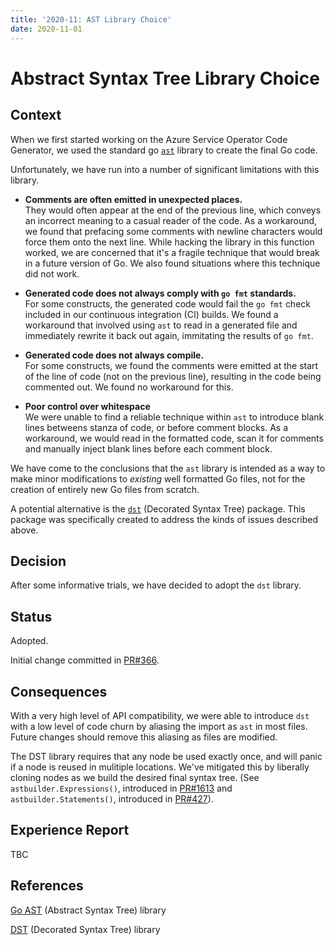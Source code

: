 ```yaml
---
title: '2020-11: AST Library Choice'
date: 2020-11-01
---
```


# Abstract Syntax Tree Library Choice

## Context

When we first started working on the Azure Service Operator Code Generator, we used the standard go [`ast`](https://pkg.go.dev/go/ast) library to create the final Go code.

Unfortunately, we have run into a number of significant limitations with this library.

* **Comments are often emitted in unexpected places.**  
  They would often appear at the end of the previous line, which conveys an incorrect meaning to a casual reader of the code. As a workaround, we found that prefacing some comments with newline characters would force them onto the next line. While hacking the library in this function worked, we are concerned that it's a fragile technique that would break in a future version of Go. We also found situations where this technique did not work.

* **Generated code does not always comply with `go fmt` standards.**  
  For some constructs, the generated code would fail the `go fmt` check included in our continuous integration (CI) builds. We found a workaround that involved using `ast` to read in a generated file and immediately rewrite it back out again, immitating the results of `go fmt`.

* **Generated code does not always compile.**  
  For some constructs, we found the comments were emitted at the start of the line of code (not on the previous line), resulting in the code being commented out. We found no workaround for this.

* **Poor control over whitespace**  
  We were unable to find a reliable technique within `ast` to introduce blank lines betweens stanza of code, or before comment blocks. As a workaround, we would read in the formatted code, scan it for comments and manually inject blank lines before each comment block. 

We have come to the conclusions that the `ast` library is intended as a way to make minor modifications to *existing* well formatted Go files, not for the creation of entirely new Go files from scratch.

A potential alternative is the [`dst`](https://github.com/dave/dst) (Decorated Syntax Tree) package. This package was specifically created to address the kinds of issues described above.

## Decision

After some informative trials, we have decided to adopt the `dst` library.

## Status

Adopted.

Initial change committed in [PR#366](https://github.com/Azure/k8s-infra/pull/336).

## Consequences

With a very high level of API compatibility, we were able to introduce `dst` with a low level of code churn by aliasing the import as `ast` in most files. Future changes should remove this aliasing as files are modified.

The DST library requires that any node be used exactly once, and will panic if a node is reused in mulitiple locations. We've mitigated this by liberally cloning nodes as we build the desired final syntax tree. (See `astbuilder.Expressions()`, introduced in [PR#1613](https://github.com/Azure/azure-service-operator/pull/1613) and `astbuilder.Statements()`, introduced in [PR#427](https://github.com/Azure/k8s-infra/pull/427)).

## Experience Report

TBC

## References

[Go AST](https://pkg.go.dev/go/ast) (Abstract Syntax Tree) library

[DST](https://github.com/dave/dst) (Decorated Syntax Tree) library
